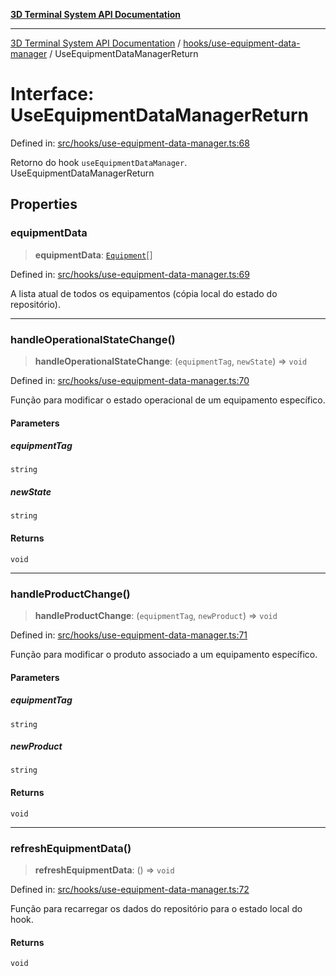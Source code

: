[**3D Terminal System API Documentation**](../../../README.md)

***

[3D Terminal System API Documentation](../../../README.md) / [hooks/use-equipment-data-manager](../README.md) / UseEquipmentDataManagerReturn

# Interface: UseEquipmentDataManagerReturn

Defined in: [src/hooks/use-equipment-data-manager.ts:68](https://github.com/Dicommunitas/ThreeJS_Terminal_3D/blob/4466777f13a6776beed134cf281b05ece637d113/src/hooks/use-equipment-data-manager.ts#L68)

Retorno do hook `useEquipmentDataManager`.
 UseEquipmentDataManagerReturn

## Properties

### equipmentData

> **equipmentData**: [`Equipment`](../../../lib/types/interfaces/Equipment.md)[]

Defined in: [src/hooks/use-equipment-data-manager.ts:69](https://github.com/Dicommunitas/ThreeJS_Terminal_3D/blob/4466777f13a6776beed134cf281b05ece637d113/src/hooks/use-equipment-data-manager.ts#L69)

A lista atual de todos os equipamentos (cópia local do estado do repositório).

***

### handleOperationalStateChange()

> **handleOperationalStateChange**: (`equipmentTag`, `newState`) => `void`

Defined in: [src/hooks/use-equipment-data-manager.ts:70](https://github.com/Dicommunitas/ThreeJS_Terminal_3D/blob/4466777f13a6776beed134cf281b05ece637d113/src/hooks/use-equipment-data-manager.ts#L70)

Função para modificar
                                                                                            o estado operacional
                                                                                            de um equipamento específico.

#### Parameters

##### equipmentTag

`string`

##### newState

`string`

#### Returns

`void`

***

### handleProductChange()

> **handleProductChange**: (`equipmentTag`, `newProduct`) => `void`

Defined in: [src/hooks/use-equipment-data-manager.ts:71](https://github.com/Dicommunitas/ThreeJS_Terminal_3D/blob/4466777f13a6776beed134cf281b05ece637d113/src/hooks/use-equipment-data-manager.ts#L71)

Função para modificar o produto
                                                                                     associado a um equipamento específico.

#### Parameters

##### equipmentTag

`string`

##### newProduct

`string`

#### Returns

`void`

***

### refreshEquipmentData()

> **refreshEquipmentData**: () => `void`

Defined in: [src/hooks/use-equipment-data-manager.ts:72](https://github.com/Dicommunitas/ThreeJS_Terminal_3D/blob/4466777f13a6776beed134cf281b05ece637d113/src/hooks/use-equipment-data-manager.ts#L72)

Função para recarregar os dados do repositório para o estado local do hook.

#### Returns

`void`
